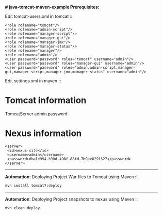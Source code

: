 **# java-tomcat-maven-example
Prerequisites:**

Edit tomcat-users.xml in tomcat ::

	<role rolename="tomcat"/>
	<role rolename="admin-script"/>
	<role rolename="manager-script"/>
	<role rolename="manager-gui"/>
	<role rolename="manager-jmx"/>
	<role rolename="manager-status"/>
	<role rolename="manager"/>
	<role rolename="admin"/>
	<user password="password" roles="tomcat" username="admin"/>
	<user password="password" roles="manager-gui" username="admin"/>
	<user password="password" roles="admin,admin-script,manager-gui,manager-script,manager-jmx,manager-status" username="admin"/>

Edit settings.xml in maven ::

# Tomcat information
   <server>
  <id>TomcatServer</id>
  <username>admin</username>
  <password>password</password>
   </server>
   
   
# Nexus information
    <server>     
     <id>nexus-site</id>
     <username>admin</username>
     <password>dba1e994-b90d-498f-88fd-7b9ee8291627</password>
    </server>

---------------------------------
**Automation:**
Deploying Project War files to Tomcat using Maven ::

	mvn install tomcat7:deploy

--------------------------------
**Automation:**
Deploying Project snapshots to nexus using Maven ::

	mvn clean deploy
